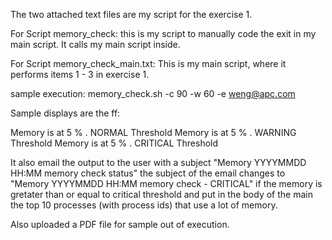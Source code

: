 The two attached text files are my script for the exercise 1.

For Script memory_check:
  this is my script to manually code the exit in my main script. It calls my main script inside.
  
For Script memory_check_main.txt:
  This is my main script, where it performs items 1 - 3 in exercise 1.
  

sample execution: memory_check.sh -c 90 -w 60 -e weng@apc.com

Sample displays are the ff:

Memory is at 5 % . NORMAL Threshold
Memory is at 5 % . WARNING Threshold
Memory is at 5 % . CRITICAL Threshold

It also email the output to the user with a subject "Memory YYYYMMDD HH:MM memory check status" the subject of the email changes to "Memory YYYYMMDD HH:MM memory check - CRITICAL" if the memory is gretater than or equal to critical threshold and put in the body of the main the top 10 processes (with process ids) that use a lot of memory.

Also uploaded a PDF file for sample out of execution.



  

